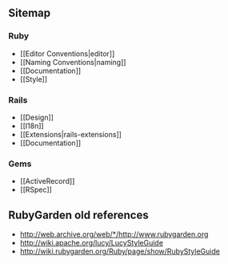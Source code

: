## Sitemap

### Ruby

* [[Editor Conventions|editor]]
* [[Naming Conventions|naming]]
* [[Documentation]]
* [[Style]]

### Rails

* [[Design]]
* [[I18n]]
* [[Extensions|rails-extensions]]
* [[Documentation]]

### Gems

* [[ActiveRecord]]
* [[RSpec]]


## RubyGarden old references

* http://web.archive.org/web/*/http://www.rubygarden.org
* http://wiki.apache.org/lucy/LucyStyleGuide
* http://wiki.rubygarden.org/Ruby/page/show/RubyStyleGuide
